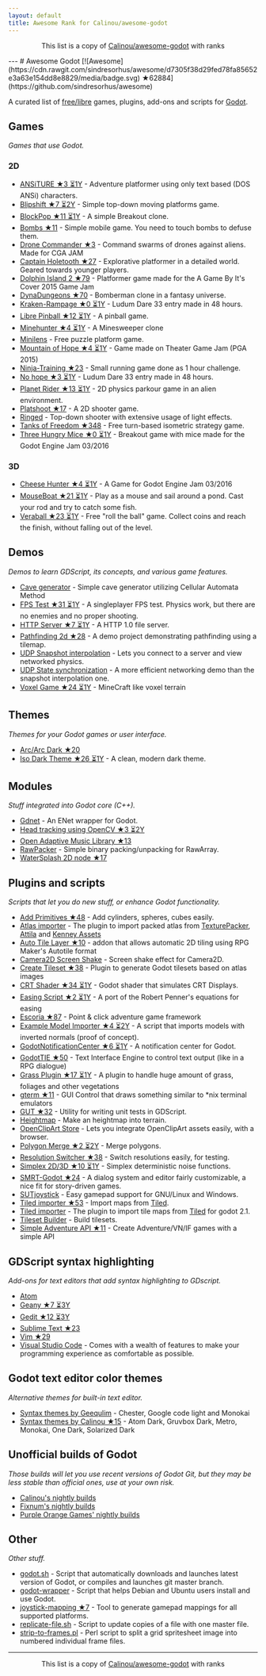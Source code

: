```yaml
---
layout: default
title: Awesome Rank for Calinou/awesome-godot
---
```


<p align="center">
	This list is a copy of <a href="https://github.com/Calinou/awesome-godot">Calinou/awesome-godot</a> with ranks
</p>
---
# Awesome Godot [![Awesome](https://cdn.rawgit.com/sindresorhus/awesome/d7305f38d29fed78fa85652e3a63e154dd8e8829/media/badge.svg) ★62884](https://github.com/sindresorhus/awesome)

A curated list of [free/libre](https://gnu.org/philosophy/free-sw.html) games, plugins, add-ons and scripts for [Godot](https://godotengine.org).

## Games

*Games that use Godot.*

### 2D

- [ANSiTURE ★3 ⏳1Y](https://github.com/w84death/ansiture) -  Adventure platformer using only text based (DOS ANSi) characters.
- [Blipshift ★7 ⏳2Y](https://github.com/wardsky/blipshift) - Simple top-down moving platforms game.
- [BlockPop ★11 ⏳1Y](https://github.com/vnen/blockpop) - A simple Breakout clone.
- [Bombs ★11](https://github.com/randyyaj/Bombs) - Simple mobile game. You need to touch bombs to defuse them.
- [Drone Commander ★3](https://github.com/securas/Drone_Commander) - Command swarms of drones against aliens. Made for CGA JAM
- [Captain Holetooth ★27](https://github.com/Hirnbix/captain-holetooth) - Explorative platformer in a detailed world. Geared towards younger players.
- [Dolphin Island 2 ★79](https://github.com/janmarcano/Dolphin-Island-2) - Platformer game made for the A Game By It's Cover 2015 Game Jam
- [DynaDungeons ★70](https://github.com/akien-mga/dynadungeons) - Bomberman clone in a fantasy universe.
- [Kraken-Rampage ★0 ⏳1Y](https://github.com/randyyaj/Kraken-Rampage) - Ludum Dare 33 entry made in 48 hours.
- [Libre Pinball ★12 ⏳1Y](https://github.com/Calinou/libre-pinball) - A pinball game.
- [Minehunter ★4 ⏳1Y](https://github.com/genete/Minehunter) - A Minesweeper clone
- [Minilens](http://kobuge-games.github.io/minilens/) - Free puzzle platform game.
- [Mountain of Hope ★4 ⏳1Y](https://github.com/w84death/mountain-of-hope) - Game made on Theater Game Jam (PGA 2015)
- [Ninja-Training ★23](https://github.com/KOBUGE-Games/Ninja-Training) - Small running game done as 1 hour challenge.
- [No hope ★3 ⏳1Y](https://github.com/sergicollado/no_hope_LD33) - Ludum Dare 33 entry made in 48 hours.
- [Planet Rider ★13 ⏳1Y](https://github.com/FEDE0D/Planet-Rider) - 2D physics parkour game in an alien environment.
- [Platshoot ★17](https://github.com/Calinou/platshoot) - A 2D shooter game.
- [Ringed](https://github.com/KOBUGE-Games/ringed) - Top-down shooter with extensive usage of light effects.
- [Tanks of Freedom ★348](https://github.com/w84death/Tanks-of-Freedom) - Free turn-based isometric strategy game.
- [Three Hungry Mice ★0 ⏳1Y](https://github.com/delstuff/threeHungryMice) - Breakout game with mice made for the Godot Engine Jam 03/2016

### 3D

- [Cheese Hunter ★4 ⏳1Y](https://github.com/khairul169/cheese-hunter) - A Game for Godot Engine Jam 03/2016
- [MouseBoat ★21 ⏳1Y](https://github.com/CowThing/MouseBoat) - Play as a mouse and sail around a pond. Cast your rod and try to catch some fish.
- [Veraball ★23 ⏳1Y](https://github.com/Veraball/veraball) - Free "roll the ball" game. Collect coins and reach the finish, without falling out of the level.

## Demos

*Demos to learn GDScript, its concepts, and various game features.*

- [Cave generator](https://gitlab.com/TeddyDD/Godot-Cave-Generato) - Simple cave generator utilizing Cellular Automata Method
- [FPS Test ★31 ⏳1Y](https://github.com/Calinou/fps-test) - A singleplayer FPS test. Physics work, but there are no enemies and no proper shooting.
- [HTTP Server ★7 ⏳1Y](https://github.com/KOBUGE-Games/godot-httpd) - A HTTP 1.0 file server.
- [Pathfinding 2d ★28](https://github.com/FEDE0D/godot-pathfinding2d-demo) - A demo project demonstrating pathfinding using a tilemap.
- [UDP Snapshot interpolation](https://github.com/jrimclean/godot-snapshot-interpolation-demo) - Lets you connect to a server and view networked physics.
- [UDP State synchronization](https://github.com/jrimclean/godot-state-sync-demo) - A more efficient networking demo than the snapshot interpolation one.
- [Voxel Game ★24 ⏳1Y](https://github.com/toger5/Godot-Voxel-Game-MineCraftClone) - MineCraft like voxel terrain

## Themes

*Themes for your Godot games or user interface.*

- [Arc/Arc Dark ★20](https://github.com/Geequlim/godot-themes)
- [Iso Dark Theme ★26 ⏳1Y](https://github.com/GalanCM/Iso-Themes) - A clean, modern dark theme.

## Modules

*Stuff integrated into Godot core (C++).*

- [Gdnet](https://github.com/jrimclean/gdnet) - An ENet wrapper for Godot.
- [Head tracking using OpenCV ★3 ⏳2Y](https://github.com/antarktikali/godot-opencv-gpu-perspective)
- [Open Adaptive Music Library ★13](https://github.com/oamldev/oamlGodotModule)
- [RawPacker](https://github.com/jrimclean/rawpacker) - Simple binary packing/unpacking for RawArray.
- [WaterSplash 2D node ★17](https://github.com/laverneth/WaterSplash)

## Plugins and scripts

*Scripts that let you do new stuff, or enhance Godot functionality.*

- [Add Primitives ★48](https://github.com/TheHX/add_primitives) - Add cylinders, spheres, cubes easily.
- [Atlas importer](https://github.com/Geequlim/godot-code/tree/master/addons/atlas_importer) - The plugin to import packed atlas from [TexturePacker](https://www.codeandweb.com/texturepacker), [Attila](https://github.com/r-lyeh/attila) and [Kenney Assets](https://github.com/Calinou/kenney)
- [Auto Tile Layer ★10](https://github.com/leezh/autotile) -  addon that allows automatic 2D tiling using RPG Maker's Autotile format
- [Camera2D Screen Shake](http://godotengine.org/qa/438/camera2d-screen-shake-extension) - Screen shake effect for Camera2D.
- [Create Tileset ★38](https://github.com/vinod8990/godot_plugins) - Plugin to generate Godot tilesets based on atlas images
- [CRT Shader ★34 ⏳1Y](https://github.com/henriquelalves/SimpleGodotCRTShader) - Godot shader that simulates CRT Displays.
- [Easing Script ★2 ⏳1Y](https://github.com/impmja/godot-easing) - A port of the Robert Penner's equations for easing
- [Escoria ★87](https://github.com/godotengine/escoria) - Point & click adventure game framework
- [Example Model Importer ★4 ⏳2Y](https://github.com/TheHX/godot_examples) - A script that imports models with inverted normals (proof of concept).
- [GodotNotificationCenter ★6 ⏳1Y](https://github.com/didier-v/GodotNotificationCenter) - A notification center for Godot.
- [GodotTIE ★50](https://github.com/henriquelalves/GodotTIE) - Text Interface Engine to control text output (like in a RPG dialogue)
- [Grass Plugin ★17 ⏳1Y](https://github.com/marcosbitetti/grass_plugin_4_godot) - A plugin to handle huge amount of grass, foliages and other vegetations
- [gterm ★11](https://github.com/TeddyDD/gterm) - GUI Control that draws something similar to \*nix terminal emulators
- [GUT ★32](https://github.com/bitwes/Gut) - Utility for writing unit tests in GDScript.
- [Heightmap](https://gist.github.com/TheHX/94a83dea1a0f932d5805) - Make an heightmap into terrain.
- [OpenClipArt Store](https://github.com/vinod8990/godot_plugins/tree/master/OpenClipArt_Store) - Lets you integrate OpenClipArt assets easily, with a browser.
- [Polygon Merge ★2 ⏳2Y](https://github.com/ScyDev/Godot-Scripts) - Merge polygons.
- [Resolution Switcher ★38](https://github.com/vinod8990/godot_plugins) - Switch resolutions easily, for testing.
- [Simplex 2D/3D ★10 ⏳1Y](https://github.com/OvermindDL1/Godot-Helpers) - Simplex deterministic noise functions.
- [SMRT-Godot ★24](https://github.com/brunosxs/SMRT-Godot) - A dialog system and editor fairly customizable, a nice fit for story-driven games.
- [SUTjoystick](https://gitlab.com/shine-upon-thee/joystick) - Easy gamepad support for GNU/Linux and Windows.
- [Tiled importer ★53](https://github.com/MrGreenTea/GodotTiledImporter) - Import maps from [Tiled](http://mapeditor.org).
- [Tiled importer](https://github.com/Geequlim/godot-code/tree/master/addons/tiled_importer) - The plugin to import tile maps from [Tiled](http://www.mapeditor.org/) for godot 2.1.
- [Tileset Builder](https://gist.github.com/Calinou/27e979ab0a35500c3381) - Build tilesets.
- [Simple Adventure API ★11](https://github.com/Biarity/godot-adventure-api) - Create Adventure/VN/IF games with a simple API

## GDScript syntax highlighting

*Add-ons for text editors that add syntax highlighting to GDscript.*

- [Atom](https://atom.io/packages/lang-gdscript)
- [Geany ★7 ⏳3Y](https://github.com/haimat/GDScript-Geany)
- [Gedit ★12 ⏳3Y](https://github.com/haimat/GDScript-gedit)
- [Sublime Text ★23](https://github.com/beefsack/GDScript-sublime)
- [Vim ★29](https://github.com/quabug/vim-gdscript)
- [Visual Studio Code](https://marketplace.visualstudio.com/items?itemName=geequlim.godot-tools) - Comes with a wealth of features to make your programming experience as comfortable as possible.

## Godot text editor color themes

*Alternative themes for built-in text editor.*

- [Syntax themes by Geequlim](https://github.com/Geequlim/godot-themes/tree/master/syntax) - Chester, Google code light and Monokai
- [Syntax themes by Calinou ★15](https://github.com/Calinou/godot-syntax-themes) - Atom Dark, Gruvbox Dark, Metro, Monokai, One Dark, Solarized Dark


## Unofficial builds of Godot

*Those builds will let you use recent versions of Godot Git, but they may be less stable than official ones, use at your own risk.*

- [Calinou's nightly builds](https://archive.hugo.pro/godot/)
- [Fixnum's nightly builds](http://fixnum.org/godot/)
- [Purple Orange Games' nightly builds](https://purpleorangegames.com/filesGodot/)

## Other

*Other stuff.*

- [godot.sh](https://github.com/adolson/godot-stuff/blob/master/godot.sh) - Script that automatically downloads and launches latest version of Godot, or compiles and launches git master branch.
- [godot-wrapper](https://github.com/nsrosenqvist/godot-wrapper.git) - Script that helps Debian and Ubuntu users install and use Godot.
- [joystick-mapping ★7](https://github.com/Hinsbart/joystick-mapping) - Tool to generate gamepad mappings for all supported platforms.
- [replicate-file.sh](https://github.com/adolson/godot-stuff/blob/master/replicate-file.sh) - Script to update copies of a file with one master file.
- [strip-to-frames.pl](https://github.com/adolson/godot-stuff/blob/master/strip-to-frames.pl) - Perl script to split a grid spritesheet image into numbered individual frame files.
---
<p align="center">
	This list is a copy of <a href="https://github.com/Calinou/awesome-godot">Calinou/awesome-godot</a> with ranks
</p>
